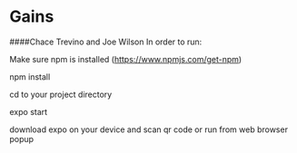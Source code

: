 # Gains
####Chace Trevino and Joe Wilson
In order to run: 

Make sure npm is installed (https://www.npmjs.com/get-npm)

npm install

cd to your project directory

expo start

download expo on your device and scan qr code or run from web browser popup
